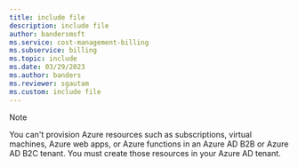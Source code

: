 ```yaml
---
title: include file
description: include file
author: bandersmsft
ms.service: cost-management-billing
ms.subservice: billing
ms.topic: include
ms.date: 03/29/2023
ms.author: banders
ms.reviewer: sgautam
ms.custom: include file
---
```


> [!NOTE]
> You can't provision Azure resources such as subscriptions, virtual machines, Azure web apps, or Azure functions in an Azure AD B2B or Azure AD B2C tenant. You must create those resources in your Azure AD tenant.